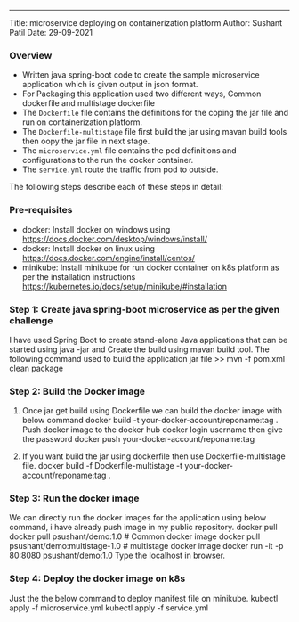 ---
Title: microservice deploying on containerization platform
Author: Sushant Patil
Date: 29-09-2021

### Overview ###

- Written java spring-boot code to create the sample microservice application which is given output in json format.
- For Packaging this application used two different ways, Common dockerfile and multistage dockerfile
- The `Dockerfile` file contains the definitions for the coping the jar file and run on containerization platform.
- The `Dockerfile-multistage` file first build the jar using mavan build tools then oopy the jar file in next stage.
- The `microservice.yml` file contains the pod definitions and configurations to the run the docker container.
- The `service.yml` route the traffic from pod to outside.

The following steps describe each of these steps in detail:

### Pre-requisites ###
* docker: Install docker on windows using https://docs.docker.com/desktop/windows/install/
* docker: Install docker on linux using https://docs.docker.com/engine/install/centos/ 
* minikube: Install minikube for run docker container on k8s platform as per the installation instructions https://kubernetes.io/docs/setup/minikube/#installation

### Step 1: Create java spring-boot microservice as per the given challenge 

I have used Spring Boot to create stand-alone Java applications that can be started using java -jar and Create the build using mavan build tool.
The following command used to build the application jar file >> mvn -f pom.xml clean package

### Step 2: Build the Docker image

1. Once jar get build using Dockerfile we can build the docker image with below command
   docker build -t your-docker-account/reponame:tag .
   Push  docker image to the docker hub
   docker login  username then give the password
   docker push your-docker-account/reponame:tag

2. If you want build the jar using dockerfile then use Dockerfile-multistage file.
   docker build -f Dockerfile-multistage -t your-docker-account/reponame:tag .
   
### Step 3: Run the docker image 
  We can directly run the docker images for the application using below command, i have already push image in my public repository.
  docker pull docker pull psushant/demo:1.0 # Common docker image
  docker pull psushant/demo:multistage-1.0  # multistage docker image
  docker run -it -p 80:8080 psushant/demo:1.0
  Type the localhost in browser.
  
### Step 4: Deploy the docker image on k8s 
  Just the the below command to deploy manifest file on minikube.
  kubectl apply -f microservice.yml
  kubectl apply -f service.yml
  

   









